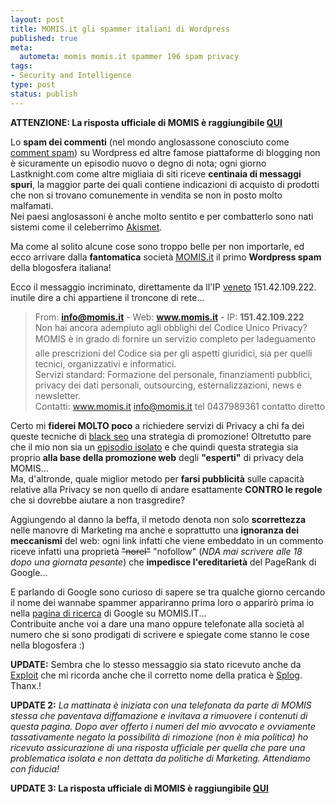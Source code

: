 ```yaml
--- 
layout: post
title: MOMIS.it gli spammer italiani di Wordpress
published: true
meta: 
  autometa: momis momis.it spammer 196 spam privacy
tags: 
- Security and Intelligence
type: post
status: publish
---
```

**ATTENZIONE: La risposta ufficiale di MOMIS è raggiungibile [QUI](http://www.lastknight.com/2007/03/02/momis-risponde-allo-splog/)**  
  
Lo **spam dei commenti** (nel mondo anglosassone conosciuto come [comment spam](http://codex.wordpress.org/Combating_Comment_Spam)) su Wordpress ed altre famose piattaforme di blogging non è sicuramente un episodio nuovo  o degno di nota; ogni giorno Lastknight.com come altre migliaia di siti riceve **centinaia di messaggi spuri**, la maggior parte dei quali contiene indicazioni di acquisto di prodotti che non si trovano comunemente in vendita se non in posto molto malfamati.  
Nei paesi anglosassoni è anche molto sentito e per combatterlo sono nati sistemi come il celeberrimo [Akismet](http://akismet.com/).
  
Ma come al solito alcune cose sono troppo belle per non importarle, ed ecco arrivare dalla **fantomatica** società [MOMIS.it](http://www.momis.it) il primo **Wordpress spam** della blogosfera italiana!   
  
Ecco il messaggio incriminato, direttamente da ll'IP [veneto](http://www.serviceobjects.com/demos/GeoPinpointDemo.asp?IPAddress=151.42.109.222&Action=Submit) 151.42.109.222. inutile dire a chi appartiene il troncone di rete...

> From: **info@momis.it** - Web: **www.momis.it** - IP: **151.42.109.222**  
> Non hai ancora adempiuto agli obblighi del Codice Unico Privacy? MOMIS è in grado di fornire un servizio completo per ladeguamento alle prescrizioni del Codice sia per gli aspetti giuridici, sia per quelli tecnici, organizzativi e informatici.  
> Servizi standard: Formazione del personale, finanziamenti pubblici, privacy dei dati personali, outsourcing, esternalizzazioni, news e newsletter.  
> Contatti: www.momis.it info@momis.it tel 0437989361 contatto diretto  
  
Certo mi **fiderei MOLTO poco** a richiedere servizi di Privacy a chi fa dei queste tecniche di [black seo](http://www.lastknight.com/articoli/seo-e-motori-di-ricerca/) una strategia di promozione! Oltretutto pare che il mio non sia un [episodio isolato](http://www.infoservi.it/dblog/articolo.asp?articolo=289) e che quindi questa strategia sia proprio **alla base della promozione web** degli **"esperti"** di privacy dela MOMIS...  
Ma, d'altronde, quale miglior metodo per **farsi pubblicità** sulle capacità relative alla Privacy se non quello di andare esattamente **CONTRO le regole** che si dovrebbe aiutare a non trasgredire?
  
Aggiungendo al danno la beffa, il metodo denota non solo **scorrettezza** nelle manovre di Marketing ma anche e soprattutto una **ignoranza dei meccanismi** del web: ogni link infatti che viene embeddato in un commento riceve infatti una proprietà <s>"norel"</s> "nofollow" (<i>NDA mai scrivere alle 18 dopo una giornata pesante</i>) che **impedisce l'ereditarietà** del PageRank di Google...  
  
E parlando di Google sono curioso di sapere se tra qualche giorno cercando il nome dei wannabe spammer appariranno prima loro o apparirò prima io nella [pagina di ricerca](http://www.google.it/search?q=momis.it) di Google su MOMIS.IT...  
Contribuite anche voi a dare una mano oppure telefonate alla società al numero che si sono prodigati di scrivere e spiegate come stanno le cose nella blogosfera :)  
  
**UPDATE:** Sembra che lo stesso messaggio sia stato ricevuto anche da [Exploit](http://exploit.blogosfere.it/2007/03/giornata-spam-per-momisit.html) che mi ricorda anche che il corretto nome della pratica è [Splog](http://it.wikipedia.org/wiki/Splog). Thanx.!  
  
**UPDATE 2:** <i>La mattinata è iniziata con una telefonata da parte di MOMIS stessa che paventava diffamazione e invitava a rimuovere i contenuti di questa pagina. Dopo aver offerto i numeri del mio avvocato e ovviamente tassativamente negato la possibilità di rimozione (non è mia politica) ho ricevuto assicurazione di una risposta ufficiale per quella che pare una problematica isolata e non dettata da politiche di Marketing. Attendiamo con fiducia!</i>

**UPDATE 3: La risposta ufficiale di MOMIS è raggiungibile [QUI](http://www.lastknight.com/2007/03/02/momis-risponde-allo-splog/)**  
   
